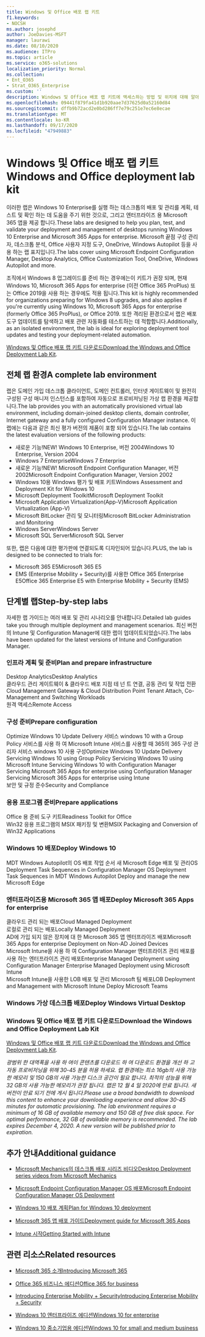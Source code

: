 ```yaml
---
title: Windows 및 Office 배포 랩 키트
f1.keywords:
- NOCSH
ms.author: josephd
author: JoeDavies-MSFT
manager: laurawi
ms.date: 08/10/2020
ms.audience: ITPro
ms.topic: article
ms.service: o365-solutions
localization_priority: Normal
ms.collection:
- Ent_O365
- Strat_O365_Enterprise
ms.custom: ''
description: Windows 및 Office 배포 랩 키트에 액세스하는 방법 및 위치에 대해 알아보세요.
ms.openlocfilehash: 09441f879fa41d1b920aae7d37625d0a52160d84
ms.sourcegitcommit: dffb9b72acd2e0bd286ff7e79c251e7ec6e8ecae
ms.translationtype: MT
ms.contentlocale: ko-KR
ms.lasthandoff: 09/17/2020
ms.locfileid: "47949883"
---
```

# <a name="windows-and-office-deployment-lab-kit"></a><span data-ttu-id="ce6f3-103">Windows 및 Office 배포 랩 키트</span><span class="sxs-lookup"><span data-stu-id="ce6f3-103">Windows and Office deployment lab kit</span></span>

<span data-ttu-id="ce6f3-104">이러한 랩은 Windows 10 Enterprise를 실행 하는 데스크톱의 배포 및 관리를 계획, 테스트 및 확인 하는 데 도움을 주기 위한 것으로, 그리고 엔터프라이즈 용 Microsoft 365 앱을 제공 합니다.</span><span class="sxs-lookup"><span data-stu-id="ce6f3-104">These labs are designed to help you plan, test, and validate your deployment and management of desktops running Windows 10 Enterprise and Microsoft 365 Apps for enterprise.</span></span> <span data-ttu-id="ce6f3-105">Microsoft 끝점 구성 관리자, 데스크톱 분석, Office 사용자 지정 도구, OneDrive, Windows Autopilot 등을 사용 하는 랩 표지입니다.</span><span class="sxs-lookup"><span data-stu-id="ce6f3-105">The labs cover using Microsoft Endpoint Configuration Manager, Desktop Analytics, Office Customization Tool, OneDrive, Windows Autopilot and more.</span></span>

<span data-ttu-id="ce6f3-106">조직에서 Windows 8 업그레이드를 준비 하는 경우에는이 키트가 권장 되며, 현재 Windows 10, Microsoft 365 Apps for enterprise (이전 Office 365 ProPlus) 또는 Office 2019을 사용 하는 경우에도 적용 됩니다.</span><span class="sxs-lookup"><span data-stu-id="ce6f3-106">This kit is highly recommended for organizations preparing for Windows 8 upgrades, and also applies if you're currently using Windows 10, Microsoft 365 Apps for enterprise (formerly Office 365 ProPlus), or Office 2019.</span></span> <span data-ttu-id="ce6f3-107">또한 격리된 환경으로서 랩은 배포 도구 업데이트를 탐색하고 배포 관련 자동화를 테스트하는 데 적합합니다.</span><span class="sxs-lookup"><span data-stu-id="ce6f3-107">Additionally, as an isolated environment, the lab is ideal for exploring deployment tool updates and testing your deployment-related automation.</span></span>

<span data-ttu-id="ce6f3-108">[Windows 및 Office 배포 랩 키트 다운로드](https://www.microsoft.com/evalcenter/evaluate-lab-kit)</span><span class="sxs-lookup"><span data-stu-id="ce6f3-108">[Download the Windows and Office Deployment Lab Kit](https://www.microsoft.com/evalcenter/evaluate-lab-kit).</span></span>

## <a name="a-complete-lab-environment"></a><span data-ttu-id="ce6f3-109">전체 랩 환경</span><span class="sxs-lookup"><span data-stu-id="ce6f3-109">A complete lab environment</span></span>

<span data-ttu-id="ce6f3-110">랩은 도메인 가입 데스크톱 클라이언트, 도메인 컨트롤러, 인터넷 게이트웨이 및 완전히 구성된 구성 매니저 인스턴스를 포함하여 자동으로 프로비저닝된 가상 랩 환경을 제공합니다.</span><span class="sxs-lookup"><span data-stu-id="ce6f3-110">The lab provides you with an automatically provisioned virtual lab environment, including domain-joined desktop clients, domain controller, Internet gateway and a fully configured Configuration Manager instance.</span></span> <span data-ttu-id="ce6f3-111">이 랩에는 다음과 같은 최신 평가 버전의 제품이 포함 되어 있습니다.</span><span class="sxs-lookup"><span data-stu-id="ce6f3-111">The lab contains the latest evaluation versions of the following products:</span></span>

  - <span data-ttu-id="ce6f3-112">새로운 기능!</span><span class="sxs-lookup"><span data-stu-id="ce6f3-112">NEW!</span></span> <span data-ttu-id="ce6f3-113">Windows 10 Enterprise, 버전 2004</span><span class="sxs-lookup"><span data-stu-id="ce6f3-113">Windows 10 Enterprise, Version 2004</span></span>
  - <span data-ttu-id="ce6f3-114">Windows 7 Enterprise</span><span class="sxs-lookup"><span data-stu-id="ce6f3-114">Windows 7 Enterprise</span></span>
  - <span data-ttu-id="ce6f3-115">새로운 기능!</span><span class="sxs-lookup"><span data-stu-id="ce6f3-115">NEW!</span></span> <span data-ttu-id="ce6f3-116">Microsoft Endpoint Configuration Manager, 버전 2002</span><span class="sxs-lookup"><span data-stu-id="ce6f3-116">Microsoft Endpoint Configuration Manager, Version 2002</span></span>
  - <span data-ttu-id="ce6f3-117">Windows 10용 Windows 평가 및 배포 키트</span><span class="sxs-lookup"><span data-stu-id="ce6f3-117">Windows Assessment and Deployment Kit for Windows 10</span></span>
  - <span data-ttu-id="ce6f3-118">Microsoft Deployment Toolkit</span><span class="sxs-lookup"><span data-stu-id="ce6f3-118">Microsoft Deployment Toolkit</span></span>
  - <span data-ttu-id="ce6f3-119">Microsoft Application Virtualization(App-V)</span><span class="sxs-lookup"><span data-stu-id="ce6f3-119">Microsoft Application Virtualization (App-V)</span></span>
  - <span data-ttu-id="ce6f3-120">Microsoft BitLocker 관리 및 모니터링</span><span class="sxs-lookup"><span data-stu-id="ce6f3-120">Microsoft BitLocker Administration and Monitoring</span></span> 
  - <span data-ttu-id="ce6f3-121">Windows Server</span><span class="sxs-lookup"><span data-stu-id="ce6f3-121">Windows Server</span></span> 
  - <span data-ttu-id="ce6f3-122">Microsoft SQL Server</span><span class="sxs-lookup"><span data-stu-id="ce6f3-122">Microsoft SQL Server</span></span> 

<span data-ttu-id="ce6f3-123">또한, 랩은 다음에 대한 평가판에 연결되도록 디자인되어 있습니다.</span><span class="sxs-lookup"><span data-stu-id="ce6f3-123">PLUS, the lab is designed to be connected to trials for:</span></span> 

  - <span data-ttu-id="ce6f3-124">Microsoft 365 E5</span><span class="sxs-lookup"><span data-stu-id="ce6f3-124">Microsoft 365 E5</span></span>
  - <span data-ttu-id="ce6f3-125">EMS (Enterprise Mobility + Security)를 사용한 Office 365 Enterprise E5</span><span class="sxs-lookup"><span data-stu-id="ce6f3-125">Office 365 Enterprise E5 with Enterprise Mobility + Security (EMS)</span></span>

## <a name="step-by-step-labs"></a><span data-ttu-id="ce6f3-126">단계별 랩</span><span class="sxs-lookup"><span data-stu-id="ce6f3-126">Step-by-step labs</span></span>

<span data-ttu-id="ce6f3-127">자세한 랩 가이드는 여러 배포 및 관리 시나리오를 안내합니다.</span><span class="sxs-lookup"><span data-stu-id="ce6f3-127">Detailed lab guides take you through multiple deployment and management scenarios.</span></span> <span data-ttu-id="ce6f3-128">최신 버전의 Intune 및 Configuration Manager에 대한 랩이 업데이트되었습니다.</span><span class="sxs-lookup"><span data-stu-id="ce6f3-128">The labs have been updated for the latest versions of Intune and Configuration Manager.</span></span> 

### <a name="plan-and-prepare-infrastructure"></a><span data-ttu-id="ce6f3-129">인프라 계획 및 준비</span><span class="sxs-lookup"><span data-stu-id="ce6f3-129">Plan and prepare infrastructure</span></span> 
<span data-ttu-id="ce6f3-130">Desktop Analytics</span><span class="sxs-lookup"><span data-stu-id="ce6f3-130">Desktop Analytics</span></span>   
<span data-ttu-id="ce6f3-131">클라우드 관리 게이트웨이 & 클라우드 배포 지점 테 넌 트 연결, 공동 관리 및 작업 전환</span><span class="sxs-lookup"><span data-stu-id="ce6f3-131">Cloud Management Gateway & Cloud Distribution Point Tenant Attach, Co-Management and Switching Workloads</span></span>    
<span data-ttu-id="ce6f3-132">원격 액세스</span><span class="sxs-lookup"><span data-stu-id="ce6f3-132">Remote Access</span></span>

### <a name="prepare-configuration"></a><span data-ttu-id="ce6f3-133">구성 준비</span><span class="sxs-lookup"><span data-stu-id="ce6f3-133">Prepare configuration</span></span>   
<span data-ttu-id="ce6f3-134">Optimize Windows 10 Update Delivery 서비스 windows 10 with a Group Policy 서비스를 사용 하 여 Microsoft Intune 서비스를 사용할 때 365의 365 구성 관리자 서비스 windows 10 사용 구성</span><span class="sxs-lookup"><span data-stu-id="ce6f3-134">Optimize Windows 10 Update Delivery Servicing Windows 10 using Group Policy Servicing Windows 10 using Microsoft Intune Servicing Windows 10 with Configuration Manager Servicing Microsoft 365 Apps for enterprise using Configuration Manager Servicing Microsoft 365 Apps for enterprise using Intune</span></span>    
<span data-ttu-id="ce6f3-135">보안 및 규정 준수</span><span class="sxs-lookup"><span data-stu-id="ce6f3-135">Security and Compliance</span></span> 

### <a name="prepare-applications"></a><span data-ttu-id="ce6f3-136">응용 프로그램 준비</span><span class="sxs-lookup"><span data-stu-id="ce6f3-136">Prepare applications</span></span>    
<span data-ttu-id="ce6f3-137">Office 용 준비 도구 키트</span><span class="sxs-lookup"><span data-stu-id="ce6f3-137">Readiness Toolkit for Office</span></span>    
<span data-ttu-id="ce6f3-138">Win32 응용 프로그램의 MSIX 패키징 및 변환</span><span class="sxs-lookup"><span data-stu-id="ce6f3-138">MSIX Packaging and Conversion of Win32 Applications</span></span> 

### <a name="deploy-windows-10"></a><span data-ttu-id="ce6f3-139">Windows 10 배포</span><span class="sxs-lookup"><span data-stu-id="ce6f3-139">Deploy Windows 10</span></span>   
<span data-ttu-id="ce6f3-140">MDT Windows Autopilot의 OS 배포 작업 순서 새 Microsoft Edge 배포 및 관리</span><span class="sxs-lookup"><span data-stu-id="ce6f3-140">OS Deployment Task Sequences in Configuration Manager OS Deployment Task Sequences in MDT Windows Autopilot Deploy and manage the new Microsoft Edge</span></span>    

### <a name="deploy-microsoft-365-apps-for-enterprise"></a><span data-ttu-id="ce6f3-141">엔터프라이즈용 Microsoft 365 앱 배포</span><span class="sxs-lookup"><span data-stu-id="ce6f3-141">Deploy Microsoft 365 Apps for enterprise</span></span>    
<span data-ttu-id="ce6f3-142">클라우드 관리 되는 배포</span><span class="sxs-lookup"><span data-stu-id="ce6f3-142">Cloud Managed Deployment</span></span>    
<span data-ttu-id="ce6f3-143">로컬로 관리 되는 배포</span><span class="sxs-lookup"><span data-stu-id="ce6f3-143">Locally Managed Deployment</span></span>  
<span data-ttu-id="ce6f3-144">AD에 가입 되지 않은 장치에 대 한 Microsoft 365 앱 엔터프라이즈 배포</span><span class="sxs-lookup"><span data-stu-id="ce6f3-144">Microsoft 365 Apps for enterprise Deployment on Non-AD Joined Devices</span></span>   
<span data-ttu-id="ce6f3-145">Microsoft Intune을 사용 하 여 Configuration Manager 엔터프라이즈 관리 배포를 사용 하는 엔터프라이즈 관리 배포</span><span class="sxs-lookup"><span data-stu-id="ce6f3-145">Enterprise Managed Deployment using Configuration Manager Enterprise Managed Deployment using Microsoft Intune</span></span>    
<span data-ttu-id="ce6f3-146">Microsoft Intune을 사용한 LOB 배포 및 관리 Microsoft 팀 배포</span><span class="sxs-lookup"><span data-stu-id="ce6f3-146">LOB Deployment and Management with Microsoft Intune Deploy Microsoft Teams</span></span>

### <a name="deploy-windows-virtual-desktop"></a><span data-ttu-id="ce6f3-147">Windows 가상 데스크톱 배포</span><span class="sxs-lookup"><span data-stu-id="ce6f3-147">Deploy Windows Virtual Desktop</span></span>  
 
### <a name="download-the-windows-and-office-deployment-lab-kit"></a><span data-ttu-id="ce6f3-148">Windows 및 Office 배포 랩 키트 다운로드</span><span class="sxs-lookup"><span data-stu-id="ce6f3-148">Download the Windows and Office Deployment Lab Kit</span></span>

<span data-ttu-id="ce6f3-149">[Windows 및 Office 배포 랩 키트 다운로드](https://www.microsoft.com/evalcenter/evaluate-lab-kit)</span><span class="sxs-lookup"><span data-stu-id="ce6f3-149">[Download the Windows and Office Deployment Lab Kit](https://www.microsoft.com/evalcenter/evaluate-lab-kit).</span></span>

<span data-ttu-id="ce6f3-150">*광범위 한 대역폭을 사용 하 여이 콘텐츠를 다운로드 하 여 다운로드 환경을 개선 하 고 자동 프로비저닝을 위해 30-45 분을 허용 하세요. 랩 환경에는 최소 16gb의 사용 가능한 메모리 및 150 GB의 사용 가능한 디스크 공간이 필요 합니다. 최적의 성능을 위해 32 GB의 사용 가능한 메모리가 권장 됩니다. 랩은 12 월 4 일 2020에 만료 됩니다. 새 버전이 만료 되기 전에 게시 됩니다.*</span><span class="sxs-lookup"><span data-stu-id="ce6f3-150">*Please use a broad bandwidth to download this content to enhance your downloading experience and allow 30-45 minutes for automatic provisioning. The lab environment requires a minimum of 16 GB of available memory and 150 GB of free disk space. For optimal performance, 32 GB of available memory is recommended. The lab expires December 4, 2020. A new version will be published prior to expiration.*</span></span>

## <a name="additional-guidance"></a><span data-ttu-id="ce6f3-151">추가 안내</span><span class="sxs-lookup"><span data-stu-id="ce6f3-151">Additional guidance</span></span>

  - [<span data-ttu-id="ce6f3-152">Microsoft Mechanics의 데스크톱 배포 시리즈 비디오</span><span class="sxs-lookup"><span data-stu-id="ce6f3-152">Desktop Deployment series videos from Microsoft Mechanics</span></span>](https://www.aka.ms/watchhowtoshift)

  - [<span data-ttu-id="ce6f3-153">Microsoft Endpoint Configuration Manager OS 배포</span><span class="sxs-lookup"><span data-stu-id="ce6f3-153">Microsoft Endpoint Configuration Manager OS Deployment</span></span>](https://docs.microsoft.com/mem/configmgr/osd/understand/introduction-to-operating-system-deployment)

  - [<span data-ttu-id="ce6f3-154"><span class="underline">Windows 10 배포 계획</span></span><span class="sxs-lookup"><span data-stu-id="ce6f3-154"><span class="underline">Plan for Windows 10 deployment</span></span></span>](https://docs.microsoft.com/windows/deployment/planning/index)

  - [<span data-ttu-id="ce6f3-155"><span class="underline">Microsoft 365 앱 배포 가이드</span></span><span class="sxs-lookup"><span data-stu-id="ce6f3-155"><span class="underline">Deployment guide for Microsoft 365 Apps</span></span></span>](https://docs.microsoft.com/deployoffice/deployment-guide-microsoft-365-apps)

  - [<span data-ttu-id="ce6f3-156"><span class="underline">Intune 시작</span></span><span class="sxs-lookup"><span data-stu-id="ce6f3-156"><span class="underline">Getting Started with Intune</span></span></span>](https://docs.microsoft.com/intune/get-started-evaluation)

## <a name="related-resources"></a><span data-ttu-id="ce6f3-157">관련 리소스</span><span class="sxs-lookup"><span data-stu-id="ce6f3-157">Related resources</span></span>

  - [<span data-ttu-id="ce6f3-158"><span class="underline">Microsoft 365 소개</span></span><span class="sxs-lookup"><span data-stu-id="ce6f3-158"><span class="underline">Introducing Microsoft 365</span></span></span>](https://www.microsoft.com/microsoft-365/default.aspx)

  - [<span data-ttu-id="ce6f3-159"><span class="underline">Office 365 비즈니스 에디션</span></span><span class="sxs-lookup"><span data-stu-id="ce6f3-159"><span class="underline">Office 365 for business</span></span></span>](https://products.office.com/business/office)

  - [<span data-ttu-id="ce6f3-160"><span class="underline">Introducing Enterprise Mobility + Security</span></span><span class="sxs-lookup"><span data-stu-id="ce6f3-160"><span class="underline">Introducing Enterprise Mobility + Security</span></span></span>](https://www.microsoft.com/cloud-platform/enterprise-mobility-security)

  - [<span data-ttu-id="ce6f3-161"><span class="underline">Windows 10 엔터프라이즈 에디션</span></span><span class="sxs-lookup"><span data-stu-id="ce6f3-161"><span class="underline">Windows 10 for enterprise</span></span></span>](https://www.microsoft.com/WindowsForBusiness/windows-for-enterprise)

  - [<span data-ttu-id="ce6f3-162"><span class="underline">Windows 10 중소기업용 에디션</span></span><span class="sxs-lookup"><span data-stu-id="ce6f3-162"><span class="underline">Windows 10 for small and medium business</span></span></span>](https://www.microsoft.com/WindowsForBusiness/windows-for-small-business)
